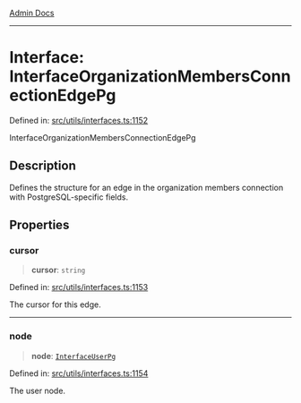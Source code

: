 [Admin Docs](/)

***

# Interface: InterfaceOrganizationMembersConnectionEdgePg

Defined in: [src/utils/interfaces.ts:1152](https://github.com/PalisadoesFoundation/talawa-admin/blob/main/src/utils/interfaces.ts#L1152)

InterfaceOrganizationMembersConnectionEdgePg

## Description

Defines the structure for an edge in the organization members connection with PostgreSQL-specific fields.

## Properties

### cursor

> **cursor**: `string`

Defined in: [src/utils/interfaces.ts:1153](https://github.com/PalisadoesFoundation/talawa-admin/blob/main/src/utils/interfaces.ts#L1153)

The cursor for this edge.

***

### node

> **node**: [`InterfaceUserPg`](InterfaceUserPg.md)

Defined in: [src/utils/interfaces.ts:1154](https://github.com/PalisadoesFoundation/talawa-admin/blob/main/src/utils/interfaces.ts#L1154)

The user node.
